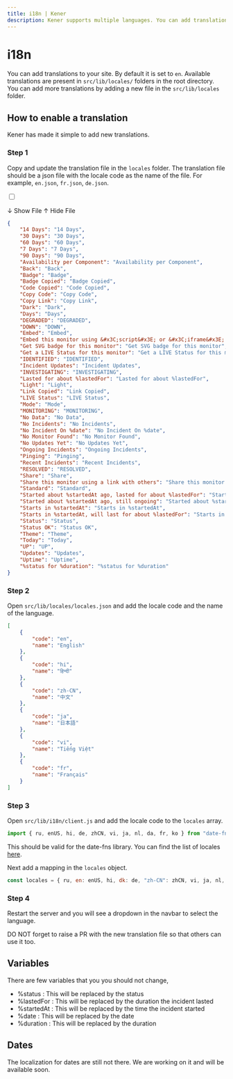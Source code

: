 ```yaml
---
title: i18n | Kener
description: Kener supports multiple languages. You can add translations to your site.
---
```


# i18n

You can add translations to your site. By default it is set to `en`. Available translations are present in `src/lib/locales/` folders in the root directory. You can add more translations by adding a new file in the `src/lib/locales` folder.

## How to enable a translation

Kener has made it simple to add new translations.

### Step 1

Copy and update the translation file in the `locales` folder. The translation file should be a json file with the locale code as the name of the file. For example, `en.json`, `fr.json`, `de.json`.

<label for="exp2" class="accm">

<input type="checkbox" class="absolute opacity-0" id="exp2" />

<p class=" font-medium p-1 accmt rounded-md showaccm">
	<span>↓ Show File</span>
	<span>↑ Hide File</span>
</p>

<div class="border rounded-md p-1">

```json
{
	"14 Days": "14 Days",
	"30 Days": "30 Days",
	"60 Days": "60 Days",
	"7 Days": "7 Days",
	"90 Days": "90 Days",
	"Availability per Component": "Availability per Component",
	"Back": "Back",
	"Badge": "Badge",
	"Badge Copied": "Badge Copied",
	"Code Copied": "Code Copied",
	"Copy Code": "Copy Code",
	"Copy Link": "Copy Link",
	"Dark": "Dark",
	"Days": "Days",
	"DEGRADED": "DEGRADED",
	"DOWN": "DOWN",
	"Embed": "Embed",
	"Embed this monitor using &#x3C;script&#x3E; or &#x3C;iframe&#x3E; in your app.": "Embed this monitor using <script> or <iframe> in your app.",
	"Get SVG badge for this monitor": "Get SVG badge for this monitor",
	"Get a LIVE Status for this monitor": "Get a LIVE Status for this monitor",
	"IDENTIFIED": "IDENTIFIED",
	"Incident Updates": "Incident Updates",
	"INVESTIGATING": "INVESTIGATING",
	"Lasted for about %lastedFor": "Lasted for about %lastedFor",
	"Light": "Light",
	"Link Copied": "Link Copied",
	"LIVE Status": "LIVE Status",
	"Mode": "Mode",
	"MONITORING": "MONITORING",
	"No Data": "No Data",
	"No Incidents": "No Incidents",
	"No Incident On %date": "No Incident On %date",
	"No Monitor Found": "No Monitor Found",
	"No Updates Yet": "No Updates Yet",
	"Ongoing Incidents": "Ongoing Incidents",
	"Pinging": "Pinging",
	"Recent Incidents": "Recent Incidents",
	"RESOLVED": "RESOLVED",
	"Share": "Share",
	"Share this monitor using a link with others": "Share this monitor using a link with others",
	"Standard": "Standard",
	"Started about %startedAt ago, lasted for about %lastedFor": "Started about %startedAt ago, lasted for about %lastedFor",
	"Started about %startedAt ago, still ongoing": "Started about %startedAt ago, still ongoing",
	"Starts in %startedAt": "Starts in %startedAt",
	"Starts in %startedAt, will last for about %lastedFor": "Starts in %startedAt, will last for about %lastedFor",
	"Status": "Status",
	"Status OK": "Status OK",
	"Theme": "Theme",
	"Today": "Today",
	"UP": "UP",
	"Updates": "Updates",
	"Uptime": "Uptime",
	"%status for %duration": "%status for %duration"
}
```

</div>

</label>

### Step 2

Open `src/lib/locales/locales.json` and add the locale code and the name of the language.

```json
[
	{
		"code": "en",
		"name": "English"
	},
	{
		"code": "hi",
		"name": "हिन्दी"
	},
	{
		"code": "zh-CN",
		"name": "中文"
	},
	{
		"code": "ja",
		"name": "日本語"
	},
	{
		"code": "vi",
		"name": "Tiếng Việt"
	},
	{
		"code": "fr",
		"name": "Français"
	}
]
```

### Step 3

Open `src/lib/i18n/client.js` and add the locale code to the `locales` array.

```js
import { ru, enUS, hi, de, zhCN, vi, ja, nl, da, fr, ko } from "date-fns/locale";
```

This should be valid for the date-fns library. You can find the list of locales [here](https://github.com/date-fns/date-fns/blob/9bb51691f201c3ec05ab832acbc5d478f2e5c47a/docs/i18nLocales.md).

Next add a mapping in the `locales` object.

```js
const locales = { ru, en: enUS, hi, dk: de, "zh-CN": zhCN, vi, ja, nl, dk: da, fr, ko };
```

### Step 4

Restart the server and you will see a dropdown in the navbar to select the language.

<div class="note info">
DO NOT forget to raise a PR with the new translation file so that others can use it too.
</div>

## Variables

There are few variables that you you should not change,

-   %status : This will be replaced by the status
-   %lastedFor : This will be replaced by the duration the incident lasted
-   %startedAt : This will be replaced by the time the incident started
-   %date : This will be replaced by the date
-   %duration : This will be replaced by the duration

## Dates

The localization for dates are still not there. We are working on it and will be available soon.
